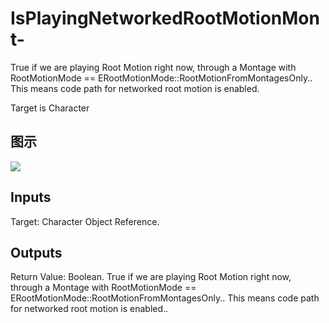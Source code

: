# IsPlayingNetworkedRootMotionMont-

True if we are playing Root Motion right now, through a Montage with RootMotionMode == ERootMotionMode::RootMotionFromMontagesOnly.. This means code path for networked root motion is enabled.

Target is Character

## 图示

![]($-20221218-17501089.png)

## Inputs

Target: Character Object Reference.  

## Outputs

Return Value: Boolean. True if we are playing Root Motion right now, through a Montage with RootMotionMode == ERootMotionMode::RootMotionFromMontagesOnly.. This means code path for networked root motion is enabled..

